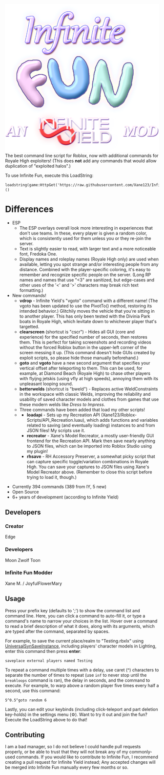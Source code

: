 ![Infinite Fun's logo graphic - From top to bottom, there's lilac-colored, italic text that says "Infinite", multi-colored, puffy "FUN" letters, then a smaller, white credit message: "AN Infinite Fun MOD".](https://raw.githubusercontent.com/Xane123/InfiniteFun_IY/master/logo.png)
The best command line script for Roblox, now with additional commands for Royale High exploiters! (This does **not** add any commands that would allow duplication of "exploited halos".)

To use Infinite Fun, execute this LoadString:
```
loadstring(game:HttpGet('https://raw.githubusercontent.com/Xane123/InfiniteFun_IY/master/source'))()
```

# Differences
* ESP
  * The ESP overlays overall look more interesting in experiences that don't use teams. In these, every player is given a random color, which is consistently used for them unless you or they re-join the server.
  * Text is slightly easier to read, with larger text and a more noticeable font, Fredoka One.
  * Display names and roleplay names (Royale High only) are used when available, letting you spot strange and/or interesting people from any distance. Combined with the player-specific coloring, it's easy to remember and recognize specific people on the server. (Long RP names and names that use "<3" are sanitized, but edge-cases and other uses of the '<' and '>' characters may break rich text formatting.)
* New commands!
  * **vdrop** - Infinite Yield's "vgoto" command with a different name! (The vgoto has been updated to use the PivotTo() method, restoring its intended behavior.) Glitchily moves the vehicle that you're sitting in to another player. This has only been tested with the Divinia Park boats in Royale High, which levitate down to whichever player that's targetted.
  * **clearscreen** (shortcut is "cscr") - Hides all GUI (core and experience) for the specified number of seconds, then restores them. This is perfect for taking screenshots and recording videos without the forced Roblox button in the upper-left corner of the screen messing it up. (This command doesn't hide GUIs created by exploit scripts, so please hide those manually beforehand.)
  * **goto** and **vgoto** have a new second argument that specifies your vertical offset after teleporting to them. This can be used, for example, at Diamond Beach (Royale High) to chase other players with flyijng jetskis (using vfly at high speeds), annoying them with its unpleasant looping sound.
  * **betterwelds** (shortcut is "bweld") - Replaces active WeldConstraints in the workspace with classic Welds, improving the reliability and usability of saved character models and clothes from games that use these modern welds like *Dress to Impress*.
  * Three commands have been added that load my other scripts!
  * * **loadapi** - Sets up my Recreation API (Xane123/Roblox-Scripts/API_Recreation.luau), which adds functions and variables related to saving (and eventually loading) instances to and from JSON files! My scripts use it.
    * **recreator** - Xane's Model Recreator, a mostly user-friendly GUI frontend for the Recreation API. Mark then save nearly anything to JSON files, which can be imported into Roblox Studio using my plugin!
    * **rhsave** - RH Accessory Preserver, a somewhat picky script that can capture specific toggle/variation combinations in Royale High. You can save your captures to JSON files using Xane's Model Recreator above. (Remember to close this script before trying to load it, though.)

 - Currently 394 commands (389 from IY, 5 new)
 - Open Source
 - 6+ years of development (according to Infinite Yield)

## Developers
### Creator
Edge

### Developers
Moon
Zwolf
Toon

### Infinite Fun Modder
Xane M. / JoyfulFlowerMary

## Usage
Press your prefix key (defaults to ';') to show the command list and command line. Here, you can click a command to auto-fill it, or type a command's name to narrow your choices in the list. Hover over a command to read a brief description of what it does, along with its arguments, which are typed after the command, separated by spaces.

For example, to save the current place/realm to "Testing.rbxlx" using [UniversalSynSaveInstance](https://github.com/luau/UniversalSynSaveInstance), including players' character models in Lighting, enter this command then press **enter**:
```
saveplace external players named Testing
```
To repeat a command multiple times with a delay, use caret (^) characters to separate the number of times to repeat (use ```inf``` to never stop until the ```breakloops``` command is ran), the delay in seconds, and the command to execute. For example, to warp above a random player five times every half a second, use this command:
```
5^0.5^goto random 6
```
Lastly, you can edit your keybinds (including click-teleport and part deletion key-holds) in the settings menu (⚙). Want to try it out and join the fun? Execute the LoadString above to do that!
## Contributing
I am a bad manager, so I do not believe I could handle pull requests properly, or be able to trust that they will not break any of my commonly-used commands. If you would like to contribute to Infinite Fun, I recommend creating a pull request for Infinite Yield instead; Any accepted changes will be merged into Infinite Fun manually every few months or so.
